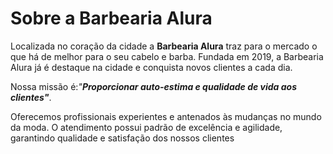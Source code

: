 <DOCTYPE html>
<html lang="pt-br"
      <head>
 <meta charset= "UTF-8">
<title>Barbearia Alura</title>
 </head>
<h1> Sobre a Barbearia Alura</h1>
<body>
  <p>Localizada no coração da cidade a <strong>Barbearia Alura</strong> traz para o mercado o que há de melhor para o seu cabelo e barba. Fundada em 2019, a   Barbearia Alura já é destaque na cidade e conquista novos clientes a cada dia.</p>

  <p>Nossa missão é:<em>"<strong>Proporcionar auto-estima e qualidade de vida aos clientes"</strong></em>.</p>

  <p>Oferecemos profissionais experientes e antenados às mudanças no mundo da moda. O atendimento possui padrão de excelência e agilidade, garantindo qualidade e satisfação dos nossos clientes</p>
</body>
</html>
